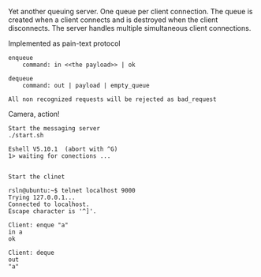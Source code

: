 Yet another queuing server. One queue per client connection. The queue is created when a client connects and is destroyed when the client disconnects. The server handles multiple simultaneous client connections.

Implemented as pain-text protocol

	enqueue
		command: in <<the payload>> | ok

	dequeue
		command: out | payload | empty_queue

	All non recognized requests will be rejected as bad_request

Camera, action!

	Start the messaging server
	./start.sh

	Eshell V5.10.1  (abort with ^G)
	1> waiting for conections ...


	Start the clinet

	rsln@ubuntu:~$ telnet localhost 9000
	Trying 127.0.0.1...
	Connected to localhost.
	Escape character is '^]'.

	Client: enque "a"
	in a
	ok

	Client: deque 
	out
	"a"

